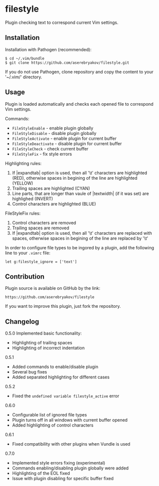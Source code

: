 filestyle
=========

Plugin checking text to correspond current Vim settings.

Installation
------------

Installation with Pathogen (recommended):

    $ cd ~/.vim/bundle
    $ git clone https://github.com/aserebryakov/filestyle.git

If you do not use Pathogen, clone repository and copy the content to
your '~/.vim/' directory.


Usage
-----

Plugin is loaded automatically and checks each opened file to correspond
Vim settings.

Commands:

  * `FileStyleEnable`     - enable plugin globally
  * `FileStyleDisable`    - disable plugin globally
  * `FileStyleActivate`   - enable plugin for current buffer
  * `FileStyleDeactivate` - disable plugin for current buffer
  * `FileStyleCheck`      - check current buffer
  * `FileStyleFix`        - fix style errors

Highlighting rules:

1. If |expandtab| option is used, then all '\t' characters are highlighted
   (RED), otherwise spaces in begining of the line are highlighted (YELLOW)
1. Trailing spaces are highlighted (CYAN)
1. Line parts, that are longer than vaule of |textwidth| (if it was set)
   are highlighed (INVERT)
1. Control characters are highlighted (BLUE)

FileStyleFix rules:

1. Control characters are removed
1. Trailing spaces are removed
1. If |expandtab| option is used, then all '\t' characters are replaced
   with spaces, otherwise spaces in begining of the line are replaced by '\t'


In order to configure file types to be ingored by a plugin, add the
following line to your `.vimrc` file:

    let g:filestyle_ignore = ['text']


Contribution
------------

Plugin source is available on GitHub by the link:

    https://github.com/aserebryakov/filestyle

If you want to improve this plugin, just fork the repository.


Changelog
---------

0.5.0 Implemented basic functionality:

* Highlighting of trailing spaces
* Highlighting of incorrect indentation

0.5.1

* Added commands to enable/disable plugin
* Several bug fixes
* Added separated highlighting for different cases

0.5.2

* Fixed the `undefined variable filestyle_active` error

0.6.0

* Configurable list of ignored file types
* Plugin turns off in all windows with current buffer opened
* Added highlighting of control characters

0.6.1

* Fixed compatibility with other plugins when Vundle is used

0.7.0

* Implemented style errors fixing (experimental)
* Commands enabling/disabling plugin globally were added
* Highlighting of the EOL fixed
* Issue with plugin disabling for specific buffer fixed

